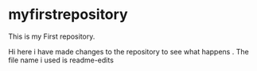 # myfirstrepository
This is my First repository.

Hi here i have made changes to the repository to see what happens .
The file name i used is  readme-edits
